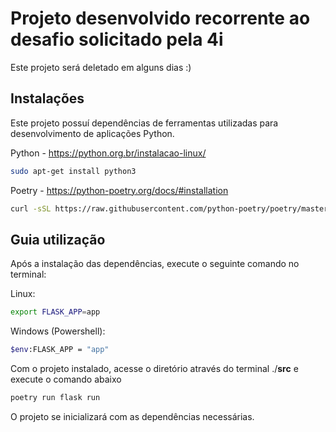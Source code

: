# Projeto desenvolvido recorrente ao desafio solicitado pela 4i
Este projeto será deletado em alguns dias :)


## Instalações

Este projeto possuí dependências de ferramentas utilizadas para desenvolvimento de aplicações Python.

Python - https://python.org.br/instalacao-linux/
```sh
sudo apt-get install python3
```

Poetry - https://python-poetry.org/docs/#installation
```sh
curl -sSL https://raw.githubusercontent.com/python-poetry/poetry/master/get-poetry.py | python -
```

## Guia utilização

Após a instalação das dependências, execute o seguinte comando no terminal:

Linux:
```sh
export FLASK_APP=app 
```

Windows (Powershell):
```sh
$env:FLASK_APP = "app"    
```

Com o projeto instalado, acesse o diretório através do terminal ./**src** e execute o comando abaixo

```sh
poetry run flask run   
```

O projeto se inicializará com as dependências necessárias.
